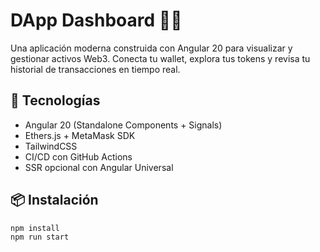 # DApp Dashboard 🧠💸

Una aplicación moderna construida con Angular 20 para visualizar y gestionar activos Web3. Conecta tu wallet, explora tus tokens y revisa tu historial de transacciones en tiempo real.

## 🚀 Tecnologías

- Angular 20 (Standalone Components + Signals)
- Ethers.js + MetaMask SDK
- TailwindCSS
- CI/CD con GitHub Actions
- SSR opcional con Angular Universal

## 📦 Instalación

```bash
npm install
npm run start
```
